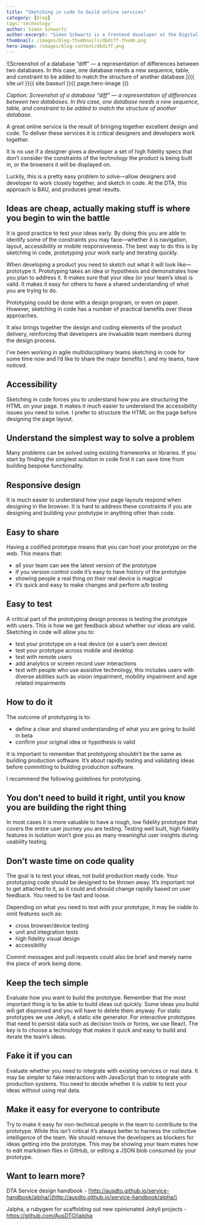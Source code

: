```yaml
---
title: "Sketching in code to build online services"
category: [blog]
tags:'technology'
author: Simon Schwartz
author-excerpt: "Simon Schwartz is a frontend developer at the Digital Transformation Agency."
thumbnail: /images/blog-thumbnails/dbdiff-thumb.png
hero-image: /images/blog-content/dbdiff.png
---
```


![Screenshot of a database “diff” — a representation of differences between two databases. In this case, one database needs a new sequence, table, and constraint to be added to match the structure of another database.]({{ site.url }}{{ site.baseurl }}{{ page.hero-image }})

*Caption: Screenshot of a database “diff” — a representation of differences between two databases. In this case, one database needs a new sequence, table, and constraint to be added to match the structure of another database.*

A great online service is the result of bringing together excellent design and code. To deliver these services it is critical designers and developers work together. 

It is no use if a designer gives a developer a set of high fidelity specs that don’t consider the constraints of the technology the product is being built in, or the browsers it will be displayed on.

Luckily, this is a pretty easy problem to solve—allow designers and developer to work closely together, and sketch in code. At the DTA, this approach is BAU, and produces great results.

## Ideas are cheap, actually making stuff is where you begin to win the battle

It is good practice to test your ideas early. By doing this you are able to identify some of the constraints you may face—whether it is navigation, layout, accessibility or mobile responsiveness. The best way to do this is by sketching in code, prototyping your work early and iterating quickly.

When developing a product you need to sketch out what it will look like—prototype it. Prototyping takes an idea or hypothesis and demonstrates how you plan to address it. It makes sure that your idea (or your team’s idea) is valid. It makes it easy for others to have a shared understanding of what you are trying to do.

Prototyping could be done with a design program, or even on paper. However, sketching in code has a number of practical benefits over these approaches.

It also brings together the design and coding elements of the product delivery, reinforcing that developers are invaluable team members during the design process.

I’ve been working in agile multidisciplinary teams sketching in code for some time now and I’d like to share the major benefits I, and my teams, have noticed.

## Accessibility

Sketching in code forces you to understand how you are structuring the HTML on your page. It makes it much easier to understand the accessibility issues you need to solve. I prefer to structure the HTML on the page before designing the page layout.

## Understand the simplest way to solve a problem
Many problems can be solved using existing frameworks or libraries. If you start by finding the simplest solution in code first it can save time from building bespoke functionality.

## Responsive design

It is much easier to understand how your page layouts respond when designing in the browser. It is hard to address these constraints if you are designing and building your prototype in anything other than code.

## Easy to share

Having a codified prototype means that you can host your prototype on the web. This means that:

- all your team can see the latest version of the prototype
- if you version control code it’s easy to have history of the prototype
- showing people a real thing on their real device is magical
- it’s quick and easy to make changes and perform a/b testing

## Easy to test

A critical part of the prototyping design process is testing the prototype with users. This is how we get feedback about whether our ideas are valid. Sketching in code will allow you to:
- test your prototype on a real device (or a user’s own device)
- test your prototype across mobile and desktop
- test with remote users
- add analytics or screen record user interactions
- test with people who use assistive technology, this includes users with diverse abilities such as vision impairment, mobility impairment and age related impairments

## How to do it

The outcome of prototyping is to:

- define a clear and shared understanding of what you are going to build in beta
- confirm your original idea or hypothesis is valid

It is important to remember that prototyping shouldn’t be the same as building production software. It’s about rapidly testing and validating ideas before committing to building production software.

I recommend the following guidelines for prototyping.

## You don't need to build it right, until you know you are building the right thing

In most cases it is more valuable to have a rough, low fidelity prototype that covers the entire user journey you are testing. Testing well built, high fidelity features in isolation won’t give you as many meaningful user insights during usability testing. 

## Don’t waste time on code quality

The goal is to test your ideas, not build production ready code. Your prototyping code should be designed to be thrown away. It’s important not to get attached to it, as it could and should change rapidly based on user feedback. You need to be fast and loose.

Depending on what you need to test with your prototype, it may be viable to omit features such as:

- cross browser/device testing
- unit and integration tests
- high fidelity visual design
- accessibility

Commit messages and pull requests could also be brief and merely name the piece of work being done.

## Keep the tech simple

Evaluate how you want to build the prototype. Remember that the most important thing is to be able to build ideas out quickly. Some ideas you build will get disproved and you will have to delete them anyway. For static prototypes we use Jekyll, a static site generator. For interactive prototypes that need to persist data such as decision tools or forms, we use React. The key is to choose a technology that makes it quick and easy to build and iterate the team’s ideas.

## Fake it if you can

Evaluate whether you need to integrate with existing services or real data. It may be simpler to fake interactions with JavaScript than to integrate with production systems. You need to decide whether it is viable to test your ideas without using real data.

## Make it easy for everyone to contribute

Try to make it easy for non-technical people in the team to contribute to the prototype. While this isn’t critical it’s always better to harness the collective intelligence of the team. We should remove the developers as blockers for ideas getting into the prototype. This may be showing your team mates how to edit markdown files in GitHub, or editing a JSON blob consumed by your prototype.

## Want to learn more?

DTA Service design handbook - [http://ausdto.github.io/service-handbook/alpha/](http://ausdto.github.io/service-handbook/alpha/)

Jalpha, a rubygem for scaffolding out new opinionated Jekyll projects - https://github.com/AusDTO/jalpha
